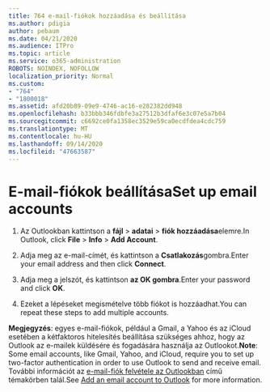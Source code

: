 ```yaml
---
title: 764 e-mail-fiókok hozzáadása és beállítása
ms.author: pdigia
author: pebaum
ms.date: 04/21/2020
ms.audience: ITPro
ms.topic: article
ms.service: o365-administration
ROBOTS: NOINDEX, NOFOLLOW
localization_priority: Normal
ms.custom:
- "764"
- "1800018"
ms.assetid: afd20b89-09e9-4746-ac16-e282382dd948
ms.openlocfilehash: b33bbb346fdbfe3a27512b3dfaf6e3c07e5a7b04
ms.sourcegitcommit: c6692ce0fa1358ec3529e59ca0ecdfdea4cdc759
ms.translationtype: MT
ms.contentlocale: hu-HU
ms.lasthandoff: 09/14/2020
ms.locfileid: "47663587"
---
```

# <a name="set-up-email-accounts"></a><span data-ttu-id="286aa-102">E-mail-fiókok beállítása</span><span class="sxs-lookup"><span data-stu-id="286aa-102">Set up email accounts</span></span>

1. <span data-ttu-id="286aa-103">Az Outlookban kattintson a **fájl**  >  **adatai**  >  **fiók hozzáadása**elemre.</span><span class="sxs-lookup"><span data-stu-id="286aa-103">In Outlook, click **File** > **Info** > **Add Account**.</span></span>

2. <span data-ttu-id="286aa-104">Adja meg az e-mail-címét, és kattintson a **Csatlakozás**gombra.</span><span class="sxs-lookup"><span data-stu-id="286aa-104">Enter your email address and then click **Connect**.</span></span>

3. <span data-ttu-id="286aa-105">Adja meg a jelszót, és kattintson **az OK gombra**.</span><span class="sxs-lookup"><span data-stu-id="286aa-105">Enter your password and click **OK**.</span></span>

4. <span data-ttu-id="286aa-106">Ezeket a lépéseket megismételve több fiókot is hozzáadhat.</span><span class="sxs-lookup"><span data-stu-id="286aa-106">You can repeat these steps to add multiple accounts.</span></span>

<span data-ttu-id="286aa-107">**Megjegyzés**: egyes e-mail-fiókok, például a Gmail, a Yahoo és az iCloud esetében a kétfaktoros hitelesítés beállítása szükséges ahhoz, hogy az Outlook az e-mailek küldésére és fogadására használja az Outlookot.</span><span class="sxs-lookup"><span data-stu-id="286aa-107">**Note**: Some email accounts, like Gmail, Yahoo, and iCloud, require you to set up two-factor authentication in order to use Outlook to send and receive email.</span></span> <span data-ttu-id="286aa-108">További információt az [e-mail-fiók felvétele az Outlookban](https://support.office.com/article/6e27792a-9267-4aa4-8bb6-c84ef146101b.aspx) című témakörben talál.</span><span class="sxs-lookup"><span data-stu-id="286aa-108">See [Add an email account to Outlook](https://support.office.com/article/6e27792a-9267-4aa4-8bb6-c84ef146101b.aspx) for more information.</span></span>
  